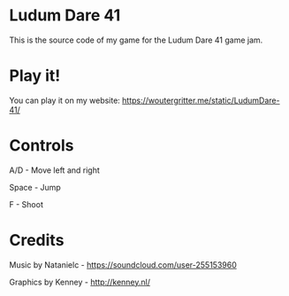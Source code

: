 # Ludum Dare 41
This is the source code of my game for the Ludum Dare 41 game jam.

# Play it!
You can play it on my website: https://woutergritter.me/static/LudumDare-41/

# Controls
A/D - Move left and right

Space - Jump

F - Shoot

# Credits
Music by Natanielc - https://soundcloud.com/user-255153960

Graphics by Kenney - http://kenney.nl/
